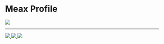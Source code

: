 # Meax Profile
<img src="https://github.com/xMeax/xMeax/banner.jpg">

---

<a href="#">
    <img src="https://github-readme-stats.vercel.app/api?username=xMeax&count_private=true&show_icons=true&theme=radical">
</a>
<a href="#">
    <img src="https://github-readme-stats.vercel.app/api/top-langs/?username=xMeax">
</a>
<a href="#">
    <img src="https://github-readme-stats.vercel.app/api/wakatime?username=xMeax">
</a>
